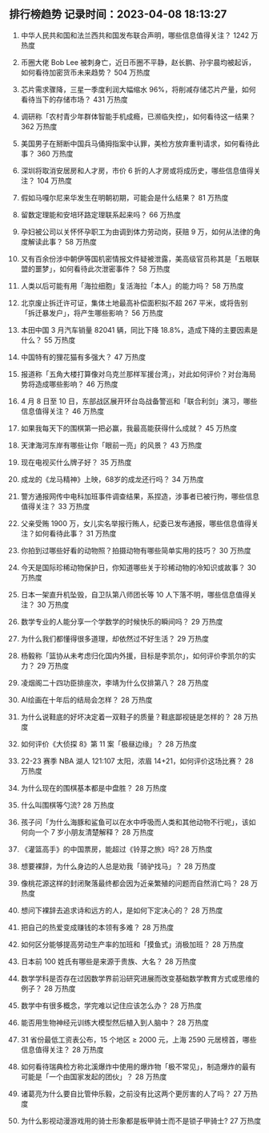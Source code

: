 
## 排行榜趋势 记录时间：2023-04-08 18:13:27
  
  1. 中华人民共和国和法兰西共和国发布联合声明，哪些信息值得关注？ 1242 万热度
    
  2. 币圈大佬 Bob Lee 被刺身亡，近日币圈不平静，赵长鹏、孙宇晨均被起诉，如何看待加密货币未来趋势？ 504 万热度
    
  3. 芯片需求骤降，三星一季度利润大幅缩水 96%，将削减存储芯片产量，如何看待当下的存储市场？ 431 万热度
    
  4. 调研称「农村青少年群体智能手机成瘾，已濒临失控」，如何看待这一结果？ 362 万热度
    
  5. 美国男子在掰断中国兵马俑拇指案中认罪，美检方放弃重判请求，如何看待此事？ 360 万热度
    
  6. 深圳将取消安居房和人才房，市价 6 折的人才房或将成历史，哪些信息值得关注？ 104 万热度
    
  7. 假如马嘎尔尼来华发生在明朝初期，可能会是什么结果？ 81 万热度
    
  8. 留数定理能和安培环路定理联系起来吗？ 66 万热度
    
  9. 孕妇被公司以关怀怀孕职工为由调到体力劳动岗，获赔 9 万，如何从法律的角度解读此事？ 58 万热度
    
  10. 又有百余份涉中朝伊等国机密情报文件疑被泄露，美高级官员称其是「五眼联盟的噩梦」，如何看待此次泄密事件？ 58 万热度
    
  11. 人类以后可能有用「海拉细胞」复活海拉「本人」的能力吗？ 58 万热度
    
  12. 北京废止拆迁许可证，集体土地最高补偿面积拟不超 267 平米，或将告别「拆迁暴发户」，将产生哪些影响？ 56 万热度
    
  13. 本田中国 3 月汽车销量 82041 辆，同比下降 18.8%，造成下降的主要因素是什么？ 55 万热度
    
  14. 中国特有的狸花猫有多强大？ 47 万热度
    
  15. 报道称「五角大楼打算像对乌克兰那样军援台湾」，对此如何评价？对台海局势将造成哪些影响？ 46 万热度
    
  16. 4 月 8 日至 10 日，东部战区展开环台岛战备警巡和「联合利剑」演习，哪些信息值得关注？ 46 万热度
    
  17. 如果我每天下的围棋第一把必赢，我最高能获得什么成就？ 45 万热度
    
  18. 天津海河东岸有哪些让你「眼前一亮」的风景？ 43 万热度
    
  19. 现在电视买什么牌子好？ 35 万热度
    
  20. 成龙的《龙马精神》上映，68岁的成龙还行吗？ 34 万热度
    
  21. 警方通报网传中电科加班事件调查结果，系捏造，涉事者已被行拘，哪些信息值得关注？ 33 万热度
    
  22. 父亲受贿 1900 万，女儿实名举报行贿人，纪委已发布通报，哪些信息值得关注？如何看待此事？ 31 万热度
    
  23. 你拍到过哪些好看的动物照？拍摄动物有哪些简单实用的技巧？ 30 万热度
    
  24. 今天是国际珍稀动物保护日，你知道哪些关于珍稀动物的冷知识或故事？ 30 万热度
    
  25. 日本一架直升机坠毁，自卫队第八师团长等 10 人下落不明，哪些信息值得关注？ 30 万热度
    
  26. 数学专业的人能分享一个学数学的时候快乐的瞬间吗？ 29 万热度
    
  27. 为什么我们都懂得很多道理，却依然过不好生活？ 29 万热度
    
  28. 杨毅称「篮协从未考虑归化国内外援，目标是李凯尔」，如何评价李凯尔的实力？ 29 万热度
    
  29. 凌烟阁二十四功臣排座次，李靖为什么仅排第八？ 28 万热度
    
  30. AI绘画在十年后的结局会怎样？ 28 万热度
    
  31. 为什么说鞋底的好坏决定着一双鞋子的质量？鞋底鄙视链是怎样的？ 28 万热度
    
  32. 如何评价《大侦探 8》第 11 案「极昼边缘」？ 28 万热度
    
  33. 22-23 赛季 NBA 湖人 121:107 太阳，浓眉 14+21，如何评价这场比赛？ 28 万热度
    
  34. 为什么现在的围棋基本都是中盘胜？ 28 万热度
    
  35. 什么叫围棋等勺流? 28 万热度
    
  36. 孩子问「为什么海豚和鲨鱼可以在水中呼吸而人类和其他动物不行呢」，该如何向一个 7 岁小朋友清楚解释？ 28 万热度
    
  37. 《灌篮高手》的中国票房，能超过《铃芽之旅》吗? 28 万热度
    
  38. 想要裸辞，为什么身边的人总是劝我「骑驴找马」？ 28 万热度
    
  39. 像桃花源这样的封闭聚落最终都会因为近亲繁殖的问题而自然消亡吗？ 28 万热度
    
  40. 想问下裸辞去追求诗和远方的人，是如何下定决心的？ 28 万热度
    
  41. 把自己的热爱变成赚钱的本领有多难？ 28 万热度
    
  42. 如何区分能够提高劳动生产率的加班和「摸鱼式」消极加班？ 28 万热度
    
  43. 日本前 100 姓氏有哪些是来源于贵族、大名？ 28 万热度
    
  44. 数学学科是否存在过因数学界前沿研究进展而改变基础数学教育方式或思维的例子？ 28 万热度
    
  45. 数学中有很多概念，学完难以记住应该怎么办？ 28 万热度
    
  46. 能否用生物神经元训练大模型然后植入到人脑中？ 28 万热度
    
  47. 31 省份最低工资表公布，15 个地区 ≥ 2000 元，上海 2590 元居榜首，哪些信息值得关注？ 28 万热度
    
  48. 如何看待瑞典检方称北溪爆炸中使用的爆炸物「极不常见」，制造爆炸的最有可能是「一个由国家发起的团伙」？ 28 万热度
    
  49. 诸葛亮为什么要自比管仲乐毅，之前没有比这两个更厉害的人了吗？ 27 万热度
    
  50. 为什么影视动漫游戏用的骑士形象都是板甲骑士而不是锁子甲骑士? 27 万热度
    